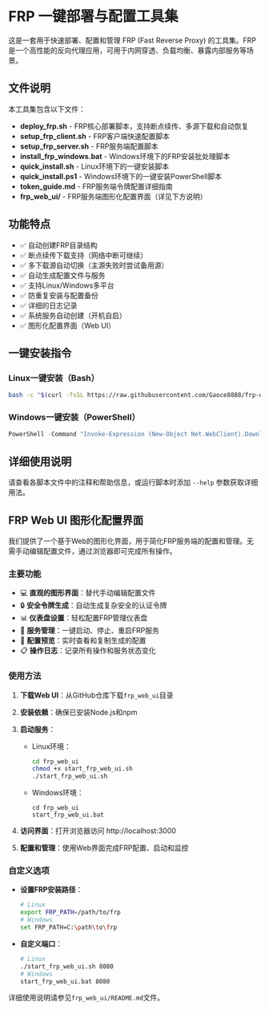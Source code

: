 # FRP 一键部署与配置工具集

这是一套用于快速部署、配置和管理 FRP (Fast Reverse Proxy) 的工具集。FRP 是一个高性能的反向代理应用，可用于内网穿透、负载均衡、暴露内部服务等场景。

## 文件说明

本工具集包含以下文件：

- **deploy_frp.sh** - FRP核心部署脚本，支持断点续传、多源下载和自动恢复
- **setup_frp_client.sh** - FRP客户端快速配置脚本
- **setup_frp_server.sh** - FRP服务端配置脚本
- **install_frp_windows.bat** - Windows环境下的FRP安装批处理脚本
- **quick_install.sh** - Linux环境下的一键安装脚本
- **quick_install.ps1** - Windows环境下的一键安装PowerShell脚本
- **token_guide.md** - FRP服务端令牌配置详细指南
- **frp_web_ui/** - FRP服务端图形化配置界面（详见下方说明）

## 功能特点

- ✅ 自动创建FRP目录结构
- ✅ 断点续传下载支持（网络中断可继续）
- ✅ 多下载源自动切换（主源失败时尝试备用源）
- ✅ 自动生成配置文件与服务
- ✅ 支持Linux/Windows多平台
- ✅ 防重复安装与配置备份
- ✅ 详细的日志记录
- ✅ 系统服务自动创建（开机自启）
- ✅ 图形化配置界面（Web UI）

## 一键安装指令

### Linux一键安装（Bash）

```bash
bash -c "$(curl -fsSL https://raw.githubusercontent.com/Gaoce8888/frp-deploy-tools/main/quick_install.sh)"
```

### Windows一键安装（PowerShell）

```powershell
PowerShell -Command "Invoke-Expression (New-Object Net.WebClient).DownloadString('https://raw.githubusercontent.com/Gaoce8888/frp-deploy-tools/main/quick_install.ps1')"
```

## 详细使用说明

请查看各脚本文件中的注释和帮助信息，或运行脚本时添加 `--help` 参数获取详细用法。

## FRP Web UI 图形化配置界面

我们提供了一个基于Web的图形化界面，用于简化FRP服务端的配置和管理。无需手动编辑配置文件，通过浏览器即可完成所有操作。

### 主要功能

- 💻 **直观的图形界面**：替代手动编辑配置文件
- 🔒 **安全令牌生成**：自动生成复杂安全的认证令牌
- 📊 **仪表盘设置**：轻松配置FRP管理仪表盘
- 🚀 **服务管理**：一键启动、停止、重启FRP服务
- 📝 **配置预览**：实时查看和复制生成的配置
- 📋 **操作日志**：记录所有操作和服务状态变化

### 使用方法

1. **下载Web UI**：从GitHub仓库下载`frp_web_ui`目录

2. **安装依赖**：确保已安装Node.js和npm

3. **启动服务**：
   - Linux环境：
     ```bash
     cd frp_web_ui
     chmod +x start_frp_web_ui.sh
     ./start_frp_web_ui.sh
     ```
   - Windows环境：
     ```
     cd frp_web_ui
     start_frp_web_ui.bat
     ```

4. **访问界面**：打开浏览器访问 http://localhost:3000

5. **配置和管理**：使用Web界面完成FRP配置、启动和监控

### 自定义选项

- **设置FRP安装路径**：
  ```bash
  # Linux
  export FRP_PATH=/path/to/frp
  # Windows
  set FRP_PATH=C:\path\to\frp
  ```

- **自定义端口**：
  ```bash
  # Linux
  ./start_frp_web_ui.sh 8080
  # Windows
  start_frp_web_ui.bat 8080
  ```

详细使用说明请参见`frp_web_ui/README.md`文件。